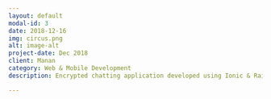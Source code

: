```yaml
---
layout: default
modal-id: 3
date: 2018-12-16
img: circus.png
alt: image-alt
project-date: Dec 2018
client: Manan
category: Web & Mobile Development
description: Encrypted chatting application developed using Ionic & Rails.

---
```

